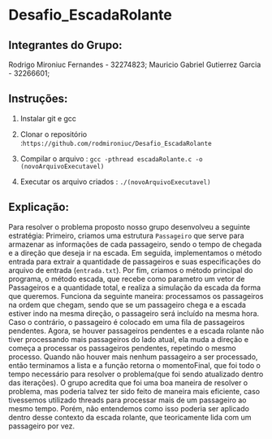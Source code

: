 # Desafio_EscadaRolante

## Integrantes do Grupo:
Rodrigo Mironiuc Fernandes - 32274823;
Mauricio Gabriel Gutierrez Garcia - 32266601;


## Instruções:
1) Instalar git e gcc

2) Clonar o repositório :`https://github.com/rodmironiuc/Desafio_EscadaRolante`

3) Compilar o arquivo : 
`gcc -pthread escadaRolante.c -o (novoArquivoExecutavel) `

4) Executar os arquivo criados :
`./(novoArquivoExecutavel)`


## Explicação:
Para resolver o problema proposto nosso grupo desenvolveu a seguinte estratégia:
Primeiro, criamos uma estrutura `Passageiro` que serve para armazenar as informações de cada passageiro, sendo o tempo de chegada e a direção que deseja ir na escada. 
Em seguida, implementamos o método entrada para extrair a quantidade de passageiros e suas especificações do arquivo de entrada (`entrada.txt`).
Por fim, criamos o método principal do programa, o método escada, que recebe como parametro um vetor de Passageiros e a quantidade total, e realiza a simulação da escada da forma que queremos. Funciona da seguinte maneira: processamos os passageiros na ordem que chegam, sendo que se um passageiro chega e a escada estiver indo na mesma direção, o passageiro será incluído na mesma hora.
Caso o contrário, o passageiro é colocado em uma fila de passageiros pendentes. Agora, se houver passageiros pendentes e a escada rolante não tiver processando mais passageiros do lado atual, ela muda a direção e começa a processar os passageiros pendentes, repetindo o mesmo processo.
Quando não houver mais nenhum passageiro a ser processado, então terminamos a lista e a função retorna o momentoFinal, que foi todo o tempo necessário para resolver o problema(que foi sendo atualizado dentro das iterações).
O grupo acredita que foi uma boa maneira de resolver o problema, mas poderia talvez ter sido feito de maneira mais eficiente, caso tivessemos utilizado threads para processar mais de um passageiro ao mesmo tempo. Porém, não entendemos como isso poderia ser aplicado dentro desse contexto da escada rolante, que teoricamente lida com um passageiro por vez. 
